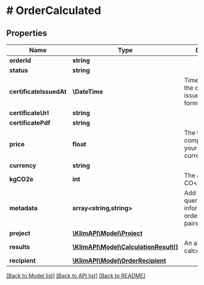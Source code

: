 # # OrderCalculated

## Properties

Name | Type | Description | Notes
------------ | ------------- | ------------- | -------------
**orderId** | **string** |  | [optional]
**status** | **string** |  | [optional]
**certificateIssuedAt** | **\DateTime** | Timestamp of when the certificate was issued in ISO 8601 format (UTC) | [optional]
**certificateUrl** | **string** |  | [optional]
**certificatePdf** | **string** |  | [optional]
**price** | **float** | The total of the compensation in your given currency **excl. VAT**. | [optional]
**currency** | **string** |  | [optional]
**kgCO2e** | **int** | The amount of kg CO&lt;sub&gt;2&lt;/sub&gt;e. | [optional]
**metadata** | **array<string,string>** | Add additional queryable information to the order as key-value pairs | [optional]
**project** | [**\KlimAPI\Model\Project**](Project.md) |  | [optional]
**results** | [**\KlimAPI\Model\CalculationResult[]**](CalculationResult.md) | An array of the calculation results | [optional]
**recipient** | [**\KlimAPI\Model\OrderRecipient**](OrderRecipient.md) |  | [optional]

[[Back to Model list]](../../README.md#models) [[Back to API list]](../../README.md#endpoints) [[Back to README]](../../README.md)
